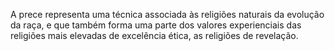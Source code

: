 ﻿A prece representa uma técnica associada às religiões naturais da evolução da raça, e que também forma uma parte dos valores experienciais das religiões mais elevadas de excelência ética, as religiões de revelação.